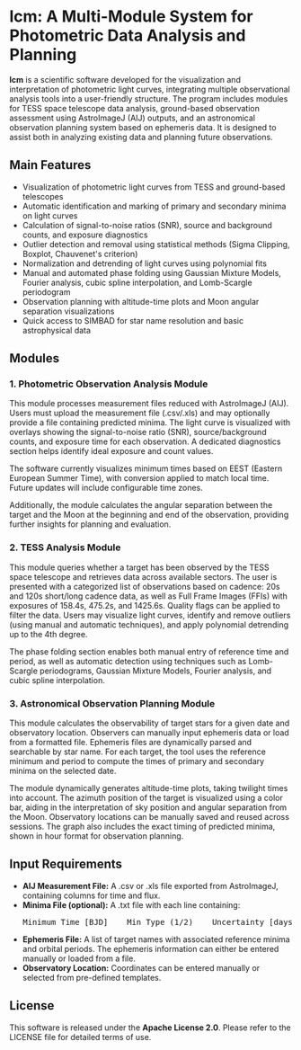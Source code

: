 <!DOCTYPE html>
<html lang="en">
<head>
  <meta charset="UTF-8">
</head>
<body>

<h1>lcm: A Multi-Module System for Photometric Data Analysis and Planning</h1>

<p><strong>lcm</strong> is a scientific software developed for the visualization and interpretation of photometric light curves, integrating multiple observational analysis tools into a user-friendly structure. The program includes modules for TESS space telescope data analysis, ground-based observation assessment using AstroImageJ (AIJ) outputs, and an astronomical observation planning system based on ephemeris data. It is designed to assist both in analyzing existing data and planning future observations.</p>

<h2>Main Features</h2>
<ul>
  <li>Visualization of photometric light curves from TESS and ground-based telescopes</li>
  <li>Automatic identification and marking of primary and secondary minima on light curves</li>
  <li>Calculation of signal-to-noise ratios (SNR), source and background counts, and exposure diagnostics</li>
  <li>Outlier detection and removal using statistical methods (Sigma Clipping, Boxplot, Chauvenet's criterion)</li>
  <li>Normalization and detrending of light curves using polynomial fits</li>
  <li>Manual and automated phase folding using Gaussian Mixture Models, Fourier analysis, cubic spline interpolation, and Lomb-Scargle periodogram</li>
  <li>Observation planning with altitude-time plots and Moon angular separation visualizations</li>
  <li>Quick access to SIMBAD for star name resolution and basic astrophysical data</li>
</ul>

<h2>Modules</h2>

<h3>1. Photometric Observation Analysis Module</h3>
<p>This module processes measurement files reduced with AstroImageJ (AIJ). Users must upload the measurement file (.csv/.xls) and may optionally provide a file containing predicted minima. The light curve is visualized with overlays showing the signal-to-noise ratio (SNR), source/background counts, and exposure time for each observation. A dedicated diagnostics section helps identify ideal exposure and count values.</p>
The software currently visualizes minimum times based on EEST (Eastern European Summer Time), with conversion applied to match local time. Future updates will include configurable time zones.</p>
<p>Additionally, the module calculates the angular separation between the target and the Moon at the beginning and end of the observation, providing further insights for planning and evaluation.</p>


<h3>2. TESS Analysis Module</h3>
<p>This module queries whether a target has been observed by the TESS space telescope and retrieves data across available sectors. The user is presented with a categorized list of observations based on cadence: 20s and 120s short/long cadence data, as well as Full Frame Images (FFIs) with exposures of 158.4s, 475.2s, and 1425.6s. Quality flags can be applied to filter the data. Users may visualize light curves, identify and remove outliers (using manual and automatic techniques), and apply polynomial detrending up to the 4th degree.</p>
<p>The phase folding section enables both manual entry of reference time and period, as well as automatic detection using techniques such as Lomb-Scargle periodograms, Gaussian Mixture Models, Fourier analysis, and cubic spline interpolation.</p>

<h3>3. Astronomical Observation Planning Module</h3>
<p>This module calculates the observability of target stars for a given date and observatory location. Observers can manually input ephemeris data or load from a formatted file. Ephemeris files are dynamically parsed and searchable by star name. For each target, the tool uses the reference minimum and period to compute the times of primary and secondary minima on the selected date.</p>
<p>The module dynamically generates altitude-time plots, taking twilight times into account. The azimuth position of the target is visualized using a color bar, aiding in the interpretation of sky position and angular separation from the Moon. Observatory locations can be manually saved and reused across sessions. The graph also includes the exact timing of predicted minima, shown in hour format for observation planning.</p>

<h2>Input Requirements</h2>
<ul>
  <li><strong>AIJ Measurement File:</strong> A .csv or .xls file exported from AstroImageJ, containing columns for time and flux.</li>
  <li><strong>Minima File (optional):</strong> A .txt file with each line containing:
    <pre>Minimum Time [BJD]    Min Type (1/2)    Uncertainty [days]</pre>
  </li>
  <li><strong>Ephemeris File:</strong> A list of target names with associated reference minima and orbital periods. The ephemeris information can either be entered manually or loaded from a file.</li>
  <li><strong>Observatory Location:</strong> Coordinates can be entered manually or selected from pre-defined templates.</li>
</ul>

<h2>License</h2>
<p>This software is released under the <strong>Apache License 2.0</strong>. Please refer to the LICENSE file for detailed terms of use.</p>

</body>
</html>
